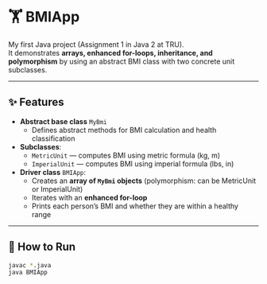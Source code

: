 # 🏋️ BMIApp

My first Java project (Assignment 1 in Java 2 at TRU).  
It demonstrates **arrays, enhanced for-loops, inheritance, and polymorphism** by using an abstract BMI class with two concrete unit subclasses.  

---

## ✨ Features
- **Abstract base class** `MyBmi`
  - Defines abstract methods for BMI calculation and health classification
- **Subclasses**:
  - `MetricUnit` — computes BMI using metric formula (kg, m)
  - `ImperialUnit` — computes BMI using imperial formula (lbs, in)
- **Driver class** `BMIApp`:
  - Creates an **array of `MyBmi` objects** (polymorphism: can be MetricUnit or ImperialUnit)
  - Iterates with an **enhanced for-loop**
  - Prints each person’s BMI and whether they are within a healthy range

---

## 🚀 How to Run
```bash
javac *.java
java BMIApp
